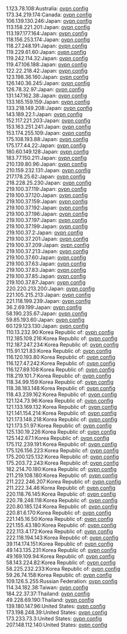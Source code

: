 1.123.78.108:Australia: [ovpn config](vpn/1_123_78_108.ovpn)  
173.34.219.174:Canada: [ovpn config](vpn/173_34_219_174.ovpn)  
106.139.130.246:Japan: [ovpn config](vpn/106_139_130_246.ovpn)  
113.158.221.201:Japan: [ovpn config](vpn/113_158_221_201.ovpn)  
113.197.177.164:Japan: [ovpn config](vpn/113_197_177_164.ovpn)  
118.156.253.174:Japan: [ovpn config](vpn/118_156_253_174.ovpn)  
118.27.248.191:Japan: [ovpn config](vpn/118_27_248_191.ovpn)  
119.229.61.60:Japan: [ovpn config](vpn/119_229_61_60.ovpn)  
119.242.114.32:Japan: [ovpn config](vpn/119_242_114_32.ovpn)  
119.47.106.188:Japan: [ovpn config](vpn/119_47_106_188.ovpn)  
122.22.218.42:Japan: [ovpn config](vpn/122_22_218_42.ovpn)  
123.198.36.160:Japan: [ovpn config](vpn/123_198_36_160.ovpn)  
126.140.36.245:Japan: [ovpn config](vpn/126_140_36_245.ovpn)  
126.78.32.97:Japan: [ovpn config](vpn/126_78_32_97.ovpn)  
131.147.162.38:Japan: [ovpn config](vpn/131_147_162_38.ovpn)  
133.165.159.159:Japan: [ovpn config](vpn/133_165_159_159.ovpn)  
133.218.149.208:Japan: [ovpn config](vpn/133_218_149_208.ovpn)  
143.189.22.1:Japan: [ovpn config](vpn/143_189_22_1.ovpn)  
152.117.221.203:Japan: [ovpn config](vpn/152_117_221_203.ovpn)  
153.163.251.241:Japan: [ovpn config](vpn/153_163_251_241.ovpn)  
153.174.255.109:Japan: [ovpn config](vpn/153_174_255_109.ovpn)  
175.108.193.88:Japan: [ovpn config](vpn/175_108_193_88.ovpn)  
175.177.44.22:Japan: [ovpn config](vpn/175_177_44_22.ovpn)  
180.60.149.128:Japan: [ovpn config](vpn/180_60_149_128.ovpn)  
183.77.150.211:Japan: [ovpn config](vpn/183_77_150_211.ovpn)  
210.139.80.96:Japan: [ovpn config](vpn/210_139_80_96.ovpn)  
210.159.232.131:Japan: [ovpn config](vpn/210_159_232_131.ovpn)  
217.178.25.62:Japan: [ovpn config](vpn/217_178_25_62.ovpn)  
218.228.25.230:Japan: [ovpn config](vpn/218_228_25_230.ovpn)  
219.100.37.119:Japan: [ovpn config](vpn/219_100_37_119.ovpn)  
219.100.37.120:Japan: [ovpn config](vpn/219_100_37_120.ovpn)  
219.100.37.159:Japan: [ovpn config](vpn/219_100_37_159.ovpn)  
219.100.37.192:Japan: [ovpn config](vpn/219_100_37_192.ovpn)  
219.100.37.196:Japan: [ovpn config](vpn/219_100_37_196.ovpn)  
219.100.37.197:Japan: [ovpn config](vpn/219_100_37_197.ovpn)  
219.100.37.199:Japan: [ovpn config](vpn/219_100_37_199.ovpn)  
219.100.37.2:Japan: [ovpn config](vpn/219_100_37_2.ovpn)  
219.100.37.201:Japan: [ovpn config](vpn/219_100_37_201.ovpn)  
219.100.37.209:Japan: [ovpn config](vpn/219_100_37_209.ovpn)  
219.100.37.213:Japan: [ovpn config](vpn/219_100_37_213.ovpn)  
219.100.37.60:Japan: [ovpn config](vpn/219_100_37_60.ovpn)  
219.100.37.63:Japan: [ovpn config](vpn/219_100_37_63.ovpn)  
219.100.37.83:Japan: [ovpn config](vpn/219_100_37_83.ovpn)  
219.100.37.85:Japan: [ovpn config](vpn/219_100_37_85.ovpn)  
219.100.37.87:Japan: [ovpn config](vpn/219_100_37_87.ovpn)  
220.220.213.200:Japan: [ovpn config](vpn/220_220_213_200.ovpn)  
221.105.215.213:Japan: [ovpn config](vpn/221_105_215_213.ovpn)  
221.118.199.239:Japan: [ovpn config](vpn/221_118_199_239.ovpn)  
36.2.69.199:Japan: [ovpn config](vpn/36_2_69_199.ovpn)  
58.190.235.67:Japan: [ovpn config](vpn/58_190_235_67.ovpn)  
59.85.193.60:Japan: [ovpn config](vpn/59_85_193_60.ovpn)  
60.129.123.130:Japan: [ovpn config](vpn/60_129_123_130.ovpn)  
110.13.232.90:Korea Republic of: [ovpn config](vpn/110_13_232_90.ovpn)  
112.185.109.216:Korea Republic of: [ovpn config](vpn/112_185_109_216.ovpn)  
112.187.247.234:Korea Republic of: [ovpn config](vpn/112_187_247_234.ovpn)  
115.91.121.83:Korea Republic of: [ovpn config](vpn/115_91_121_83.ovpn)  
116.120.193.80:Korea Republic of: [ovpn config](vpn/116_120_193_80.ovpn)  
116.127.47.242:Korea Republic of: [ovpn config](vpn/116_127_47_242.ovpn)  
116.127.89.108:Korea Republic of: [ovpn config](vpn/116_127_89_108.ovpn)  
118.219.101.7:Korea Republic of: [ovpn config](vpn/118_219_101_7.ovpn)  
118.34.99.159:Korea Republic of: [ovpn config](vpn/118_34_99_159.ovpn)  
118.38.183.148:Korea Republic of: [ovpn config](vpn/118_38_183_148.ovpn)  
118.43.239.162:Korea Republic of: [ovpn config](vpn/118_43_239_162.ovpn)  
121.124.73.96:Korea Republic of: [ovpn config](vpn/121_124_73_96.ovpn)  
121.133.169.132:Korea Republic of: [ovpn config](vpn/121_133_169_132.ovpn)  
121.141.154.214:Korea Republic of: [ovpn config](vpn/121_141_154_214.ovpn)  
121.173.148.218:Korea Republic of: [ovpn config](vpn/121_173_148_218.ovpn)  
121.173.51.97:Korea Republic of: [ovpn config](vpn/121_173_51_97.ovpn)  
125.130.19.226:Korea Republic of: [ovpn config](vpn/125_130_19_226.ovpn)  
125.142.67.1:Korea Republic of: [ovpn config](vpn/125_142_67_1.ovpn)  
175.112.239.191:Korea Republic of: [ovpn config](vpn/175_112_239_191.ovpn)  
175.126.156.223:Korea Republic of: [ovpn config](vpn/175_126_156_223.ovpn)  
175.200.125.132:Korea Republic of: [ovpn config](vpn/175_200_125_132.ovpn)  
175.203.72.243:Korea Republic of: [ovpn config](vpn/175_203_72_243.ovpn)  
182.214.70.180:Korea Republic of: [ovpn config](vpn/182_214_70_180.ovpn)  
211.219.108.180:Korea Republic of: [ovpn config](vpn/211_219_108_180.ovpn)  
211.222.246.207:Korea Republic of: [ovpn config](vpn/211_222_246_207.ovpn)  
211.222.34.46:Korea Republic of: [ovpn config](vpn/211_222_34_46.ovpn)  
220.118.76.145:Korea Republic of: [ovpn config](vpn/220_118_76_145.ovpn)  
220.78.248.118:Korea Republic of: [ovpn config](vpn/220_78_248_118.ovpn)  
220.80.185.124:Korea Republic of: [ovpn config](vpn/220_80_185_124.ovpn)  
220.81.6.170:Korea Republic of: [ovpn config](vpn/220_81_6_170.ovpn)  
221.145.16.50:Korea Republic of: [ovpn config](vpn/221_145_16_50.ovpn)  
221.155.43.180:Korea Republic of: [ovpn config](vpn/221_155_43_180.ovpn)  
222.113.4.172:Korea Republic of: [ovpn config](vpn/222_113_4_172.ovpn)  
222.118.194.143:Korea Republic of: [ovpn config](vpn/222_118_194_143.ovpn)  
39.114.174.151:Korea Republic of: [ovpn config](vpn/39_114_174_151.ovpn)  
49.143.135.231:Korea Republic of: [ovpn config](vpn/49_143_135_231.ovpn)  
49.169.109.94:Korea Republic of: [ovpn config](vpn/49_169_109_94.ovpn)  
58.143.224.82:Korea Republic of: [ovpn config](vpn/58_143_224_82.ovpn)  
58.225.232.233:Korea Republic of: [ovpn config](vpn/58_225_232_233.ovpn)  
59.26.74.158:Korea Republic of: [ovpn config](vpn/59_26_74_158.ovpn)  
109.126.5.255:Russian Federation: [ovpn config](vpn/109_126_5_255.ovpn)  
114.34.182.38:Taiwan: [ovpn config](vpn/114_34_182_38.ovpn)  
184.22.37.37:Thailand: [ovpn config](vpn/184_22_37_37.ovpn)  
49.228.69.190:Thailand: [ovpn config](vpn/49_228_69_190.ovpn)  
139.180.147.96:United States: [ovpn config](vpn/139_180_147_96.ovpn)  
173.198.248.39:United States: [ovpn config](vpn/173_198_248_39.ovpn)  
173.233.73.3:United States: [ovpn config](vpn/173_233_73_3.ovpn)  
207.148.112.140:United States: [ovpn config](vpn/207_148_112_140.ovpn)  
